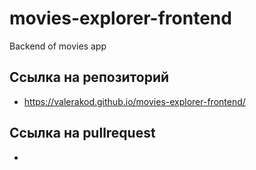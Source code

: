 # movies-explorer-frontend
Backend of movies app
## Ссылка на репозиторий 
- https://valerakod.github.io/movies-explorer-frontend/
## Ссылка на pullrequest 
- 
